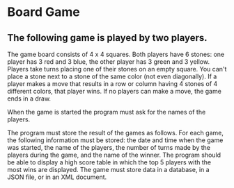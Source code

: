 # Board Game

## The following game is played by two players.

The game board consists of 4 x 4 squares. Both players have 6 stones: one player has 3 red and 3 blue, the other player
has 3 green and 3 yellow. Players take turns placing one of their stones on an empty square. You can't place a stone
next to a stone of the same color (not even diagonally). If a player makes a move that results in a row or column
having 4 stones of 4 different colors, that player wins. If no players can make a move, the game ends in a draw.

When the game is started the program must ask for the names of the players.

The program must store the result of the games as follows.
For each game, the following information must be stored: the date and time when the game was started, the name of the
players, the number of turns made by the players during the game, and the name of the winner. The program should be
able to display a high score table in which the top 5 players with the most wins are displayed. The game must store
data in a database, in a JSON file, or in an XML document.
